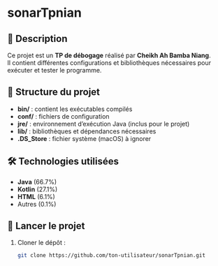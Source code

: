 # sonarTpnian

## 📌 Description
Ce projet est un **TP de débogage** réalisé par **Cheikh Ah Bamba Niang**.  
Il contient différentes configurations et bibliothèques nécessaires pour exécuter et tester le programme.

## 📂 Structure du projet
- **bin/** : contient les exécutables compilés  
- **conf/** : fichiers de configuration  
- **jre/** : environnement d’exécution Java (inclus pour le projet)  
- **lib/** : bibliothèques et dépendances nécessaires  
- **.DS_Store** : fichier système (macOS) à ignorer  

## 🛠️ Technologies utilisées
- **Java** (66.7%)  
- **Kotlin** (27.1%)  
- **HTML** (6.1%)  
- Autres (0.1%)  

## 🚀 Lancer le projet
1. Cloner le dépôt :
   ```bash
   git clone https://github.com/ton-utilisateur/sonarTpnian.git
